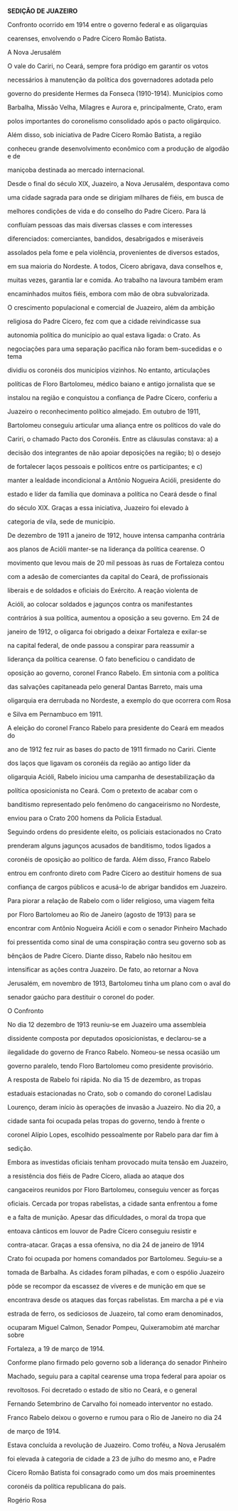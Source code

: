 **SEDIÇÃO DE JUAZEIRO**



Confronto ocorrido em 1914 entre o governo federal e as oligarquias

cearenses, envolvendo o Padre Cícero Romão Batista.



A Nova Jerusalém



O vale do Cariri, no Ceará, sempre fora pródigo em garantir os votos

necessários à manutenção da política dos governadores adotada pelo

governo do presidente Hermes da Fonseca (1910-1914). Municípios como

Barbalha, Missão Velha, Milagres e Aurora e, principalmente, Crato, eram

polos importantes do coronelismo consolidado após o pacto oligárquico.

Além disso, sob iniciativa de Padre Cícero Romão Batista, a região

conheceu grande desenvolvimento econômico com a produção de algodão e de

maniçoba destinada ao mercado internacional.



Desde o final do século XIX, Juazeiro, a Nova Jerusalém, despontava como

uma cidade sagrada para onde se dirigiam milhares de fiéis, em busca de

melhores condições de vida e do conselho do Padre Cícero. Para lá

confluíam pessoas das mais diversas classes e com interesses

diferenciados: comerciantes, bandidos, desabrigados e miseráveis

assolados pela fome e pela violência, provenientes de diversos estados,

em sua maioria do Nordeste. A todos, Cícero abrigava, dava conselhos e,

muitas vezes, garantia lar e comida. Ao trabalho na lavoura também eram

encaminhados muitos fiéis, embora com mão de obra subvalorizada.



O crescimento populacional e comercial de Juazeiro, além da ambição

religiosa do Padre Cícero, fez com que a cidade reivindicasse sua

autonomia política do município ao qual estava ligada: o Crato. As

negociações para uma separação pacífica não foram bem-sucedidas e o tema

dividiu os coronéis dos municípios vizinhos. No entanto, articulações

políticas de Floro Bartolomeu, médico baiano e antigo jornalista que se

instalou na região e conquistou a confiança de Padre Cícero, conferiu a

Juazeiro o reconhecimento político almejado. Em outubro de 1911,

Bartolomeu conseguiu articular uma aliança entre os políticos do vale do

Cariri, o chamado Pacto dos Coronéis. Entre as cláusulas constava: a) a

decisão dos integrantes de não apoiar deposições na região; b) o desejo

de fortalecer laços pessoais e políticos entre os participantes; e c)

manter a lealdade incondicional a Antônio Nogueira Acióli, presidente do

estado e líder da família que dominava a política no Ceará desde o final

do século XIX. Graças a essa iniciativa, Juazeiro foi elevado à

categoria de vila, sede de município.



De dezembro de 1911 a janeiro de 1912, houve intensa campanha contrária

aos planos de Acióli manter-se na liderança da política cearense. O

movimento que levou mais de 20 mil pessoas às ruas de Fortaleza contou

com a adesão de comerciantes da capital do Ceará, de profissionais

liberais e de soldados e oficiais do Exército. A reação violenta de

Acióli, ao colocar soldados e jagunços contra os manifestantes

contrários à sua política, aumentou a oposição a seu governo. Em 24 de

janeiro de 1912, o oligarca foi obrigado a deixar Fortaleza e exilar-se

na capital federal, de onde passou a conspirar para reassumir a

liderança da política cearense. O fato beneficiou o candidato de

oposição ao governo, coronel Franco Rabelo. Em sintonia com a política

das salvações capitaneada pelo general Dantas Barreto, mais uma

oligarquia era derrubada no Nordeste, a exemplo do que ocorrera com Rosa

e Silva em Pernambuco em 1911.



A eleição do coronel Franco Rabelo para presidente do Ceará em meados do

ano de 1912 fez ruir as bases do pacto de 1911 firmado no Cariri. Ciente

dos laços que ligavam os coronéis da região ao antigo líder da

oligarquia Acióli, Rabelo iniciou uma campanha de desestabilização da

política oposicionista no Ceará. Com o pretexto de acabar com o

banditismo representado pelo fenômeno do cangaceirismo no Nordeste,

enviou para o Crato 200 homens da Polícia Estadual.



Seguindo ordens do presidente eleito, os policiais estacionados no Crato

prenderam alguns jagunços acusados de banditismo, todos ligados a

coronéis de oposição ao político de farda. Além disso, Franco Rabelo

entrou em confronto direto com Padre Cícero ao destituir homens de sua

confiança de cargos públicos e acusá-lo de abrigar bandidos em Juazeiro.



Para piorar a relação de Rabelo com o líder religioso, uma viagem feita

por Floro Bartolomeu ao Rio de Janeiro (agosto de 1913) para se

encontrar com Antônio Nogueira Acióli e com o senador Pinheiro Machado

foi pressentida como sinal de uma conspiração contra seu governo sob as

bênçãos de Padre Cícero. Diante disso, Rabelo não hesitou em

intensificar as ações contra Juazeiro. De fato, ao retornar a Nova

Jerusalém, em novembro de 1913, Bartolomeu tinha um plano com o aval do

senador gaúcho para destituir o coronel do poder.



O Confronto



No dia 12 dezembro de 1913 reuniu-se em Juazeiro uma assembleia

dissidente composta por deputados oposicionistas, e declarou-se a

ilegalidade do governo de Franco Rabelo. Nomeou-se nessa ocasião um

governo paralelo, tendo Floro Bartolomeu como presidente provisório.



A resposta de Rabelo foi rápida. No dia 15 de dezembro, as tropas

estaduais estacionadas no Crato, sob o comando do coronel Ladislau

Lourenço, deram início às operações de invasão a Juazeiro. No dia 20, a

cidade santa foi ocupada pelas tropas do governo, tendo à frente o

coronel Alípio Lopes, escolhido pessoalmente por Rabelo para dar fim à

sedição.



Embora as investidas oficiais tenham provocado muita tensão em Juazeiro,

a resistência dos fiéis de Padre Cícero, aliada ao ataque dos

cangaceiros reunidos por Floro Bartolomeu, conseguiu vencer as forças

oficiais. Cercada por tropas rabelistas, a cidade santa enfrentou a fome

e a falta de munição. Apesar das dificuldades, o moral da tropa que

entoava cânticos em louvor de Padre Cícero conseguiu resistir e

contra-atacar. Graças a essa ofensiva, no dia 24 de janeiro de 1914

Crato foi ocupada por homens comandados por Bartolomeu. Seguiu-se a

tomada de Barbalha. As cidades foram pilhadas, e com o espólio Juazeiro

pôde se recompor da escassez de víveres e de munição em que se

encontrava desde os ataques das forças rabelistas. Em marcha a pé e via

estrada de ferro, os sediciosos de Juazeiro, tal como eram denominados,

ocuparam Miguel Calmon, Senador Pompeu, Quixeramobim até marchar sobre

Fortaleza, a 19 de março de 1914.



Conforme plano firmado pelo governo sob a liderança do senador Pinheiro

Machado, seguiu para a capital cearense uma tropa federal para apoiar os

revoltosos. Foi decretado o estado de sítio no Ceará, e o general

Fernando Setembrino de Carvalho foi nomeado interventor no estado.

Franco Rabelo deixou o governo e rumou para o Rio de Janeiro no dia 24

de março de 1914.



Estava concluída a revolução de Juazeiro. Como troféu, a Nova Jerusalém

foi elevada à categoria de cidade a 23 de julho do mesmo ano, e Padre

Cícero Romão Batista foi consagrado como um dos mais proeminentes

coronéis da política republicana do país.



Rogério Rosa



